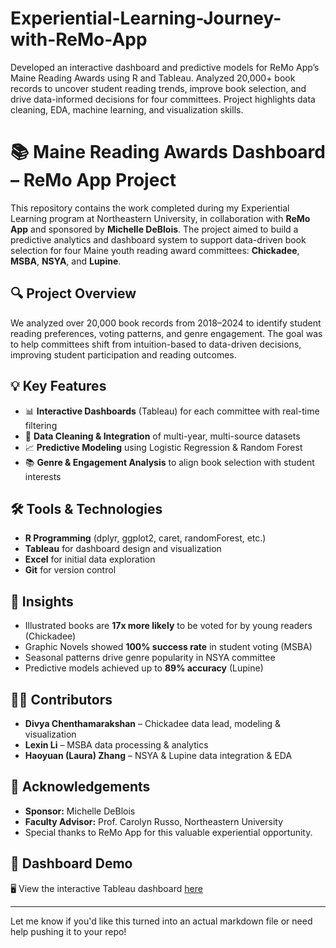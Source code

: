 # Experiential-Learning-Journey-with-ReMo-App
Developed an interactive dashboard and predictive models for ReMo App’s Maine Reading Awards using R and Tableau. Analyzed 20,000+ book records to uncover student reading trends, improve book selection, and drive data-informed decisions for four committees. Project highlights data cleaning, EDA, machine learning, and visualization skills.

# 📚 Maine Reading Awards Dashboard – ReMo App Project

This repository contains the work completed during my Experiential Learning program at Northeastern University, in collaboration with **ReMo App** and sponsored by **Michelle DeBlois**. The project aimed to build a predictive analytics and dashboard system to support data-driven book selection for four Maine youth reading award committees: **Chickadee**, **MSBA**, **NSYA**, and **Lupine**.

## 🔍 Project Overview

We analyzed over 20,000 book records from 2018–2024 to identify student reading preferences, voting patterns, and genre engagement. The goal was to help committees shift from intuition-based to data-driven decisions, improving student participation and reading outcomes.

## 💡 Key Features

- 📊 **Interactive Dashboards** (Tableau) for each committee with real-time filtering
- 🧼 **Data Cleaning & Integration** of multi-year, multi-source datasets
- 📈 **Predictive Modeling** using Logistic Regression & Random Forest
- 📚 **Genre & Engagement Analysis** to align book selection with student interests

## 🛠️ Tools & Technologies

- **R Programming** (dplyr, ggplot2, caret, randomForest, etc.)
- **Tableau** for dashboard design and visualization
- **Excel** for initial data exploration
- **Git** for version control


## 📌 Insights

- Illustrated books are **17x more likely** to be voted for by young readers (Chickadee)
- Graphic Novels showed **100% success rate** in student voting (MSBA)
- Seasonal patterns drive genre popularity in NSYA committee
- Predictive models achieved up to **89% accuracy** (Lupine)

## 👨‍🏫 Contributors

- **Divya Chenthamarakshan** – Chickadee data lead, modeling & visualization  
- **Lexin Li** – MSBA data processing & analytics  
- **Haoyuan (Laura) Zhang** – NSYA & Lupine data integration & EDA  

## 🤝 Acknowledgements

- **Sponsor:** Michelle DeBlois  
- **Faculty Advisor:** Prof. Carolyn Russo, Northeastern University  
- Special thanks to ReMo App for this valuable experiential opportunity.

## 🔗 Dashboard Demo

🖥️ View the interactive Tableau dashboard [here](https://public.tableau.com/views/MSBAdashboard/Dashboard3)

---

Let me know if you'd like this turned into an actual markdown file or need help pushing it to your repo!
